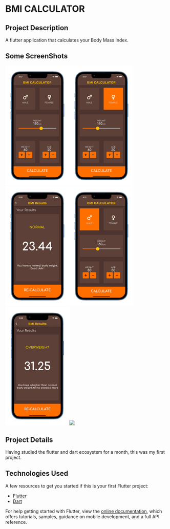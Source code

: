 # BMI CALCULATOR

## Project Description 
A flutter application that calculates your Body Mass Index.

## Some ScreenShots
<img src="images/screen0.png" width="200"><img src="images/screen1.png" width="200"><img src="images/screen2.png" width="200"><img src="images/screen3.png" width="200"><img src="images/screen4.png" width="200"><img src="images/screen5.png" width="200">
## Project Details
Having studied the flutter and dart ecosystem for a month, this was my first project.
## Technologies Used

A few resources to get you started if this is your first Flutter project:

- [Flutter](https://flutter.dev)
- [Dart](https://dart.dev)

For help getting started with Flutter, view the
[online documentation](https://flutter.dev/docs), which offers tutorials,
samples, guidance on mobile development, and a full API reference.
